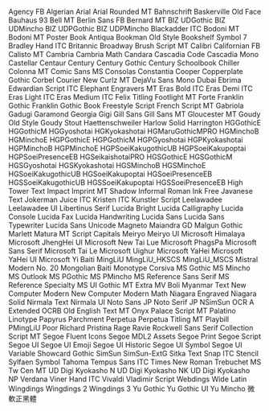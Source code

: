 <!-- Windows（デスクトップパソコン）で使えるフォント -->

Agency FB
Algerian
Arial
Arial Rounded MT
Bahnschrift
Baskerville Old Face
Bauhaus 93
Bell MT
Berlin Sans FB
Bernard MT
BIZ UDGothic
BIZ UDMincho
BIZ UDPGothic
BIZ UDPMincho
Blackadder ITC
Bodoni MT
Bodoni MT Poster
Book Antiqua
Bookman Old Style
Bookshelf Symbol 7
Bradley Hand ITC
Britannic
Broadway
Brush Script MT
Calibri
Californian FB
Calisto MT
Cambria
Cambria Math
Candara
Cascadia Code
Cascadia Mono
Castellar
Centaur
Century
Century Gothic
Century Schoolbook
Chiller
Colonna MT
Comic Sans MS
Consolas
Constantia
Cooper
Copperplate Gothic
Corbel
Courier New
Curlz MT
DejaVu Sans Mono
Dubai
Ebrima
Edwardian Script ITC
Elephant
Engravers MT
Eras Bold ITC
Eras Demi ITC
Eras Light ITC
Eras Medium ITC
Felix Titling
Footlight MT
Forte
Franklin Gothic
Franklin Gothic Book
Freestyle Script
French Script MT
Gabriola
Gadugi
Garamond
Georgia
Gigi
Gill Sans
Gill Sans MT
Gloucester MT
Goudy Old Style
Goudy Stout
Haettenschweiler
Harlow Solid
Harrington
HGGothicE
HGGothicM
HGGyoshotai
HGKyokashotai
HGMaruGothicMPRO
HGMinchoB
HGMinchoE
HGPGothicE
HGPGothicM
HGPGyoshotai
HGPKyokashotai
HGPMinchoB
HGPMinchoE
HGPSoeiKakugothicUB
HGPSoeiKakupoptai
HGPSoeiPresenceEB
HGSeikaishotaiPRO
HGSGothicE
HGSGothicM
HGSGyoshotai
HGSKyokashotai
HGSMinchoB
HGSMinchoE
HGSoeiKakugothicUB
HGSoeiKakupoptai
HGSoeiPresenceEB
HGSSoeiKakugothicUB
HGSSoeiKakupoptai
HGSSoeiPresenceEB
High Tower Text
Impact
Imprint MT Shadow
Informal Roman
Ink Free
Javanese Text
Jokerman
Juice ITC
Kristen ITC
Kunstler Script
Leelawadee
Leelawadee UI
Libertinus Serif
Lucida Bright
Lucida Calligraphy
Lucida Console
Lucida Fax
Lucida Handwriting
Lucida Sans
Lucida Sans Typewriter
Lucida Sans Unicode
Magneto
Maiandra GD
Malgun Gothic
Marlett
Matura MT Script Capitals
Meiryo
Meiryo UI
Microsoft Himalaya
Microsoft JhengHei UI
Microsoft New Tai Lue
Microsoft PhagsPa
Microsoft Sans Serif
Microsoft Tai Le
Microsoft Uighur
Microsoft YaHei
Microsoft YaHei UI
Microsoft Yi Baiti
MingLiU
MingLiU_HKSCS
MingLiU_MSCS
Mistral
Modern No. 20
Mongolian Baiti
Monotype Corsiva
MS Gothic
MS Mincho
MS Outlook
MS PGothic
MS PMincho
MS Reference Sans Serif
MS Reference Specialty
MS UI Gothic
MT Extra
MV Boli
Myanmar Text
New Computer Modern
New Computer Modern Math
Niagara Engraved
Niagara Solid
Nirmala Text
Nirmala UI
Noto Sans JP
Noto Serif JP
NSimSun
OCR A Extended
OCRB
Old English Text MT
Onyx
Palace Script MT
Palatino Linotype
Papyrus
Parchment
Perpetua
Perpetua Titling MT
Playbill
PMingLiU
Poor Richard
Pristina
Rage
Ravie
Rockwell
Sans Serif Collection
Script MT
Segoe Fluent Icons
Segoe MDL2 Assets
Segoe Print
Segoe Script
Segoe UI
Segoe UI Emoji
Segoe UI Historic
Segoe UI Symbol
Segoe UI Variable
Showcard Gothic
SimSun
SimSun-ExtG
Sitka Text
Snap ITC
Stencil
Sylfaen
Symbol
Tahoma
Tempus Sans ITC
Times New Roman
Trebuchet MS
Tw Cen MT
UD Digi Kyokasho N
UD Digi Kyokasho NK
UD Digi Kyokasho NP
Verdana
Viner Hand ITC
Vivaldi
Vladimir Script
Webdings
Wide Latin
Wingdings
Wingdings 2
Wingdings 3
Yu Gothic
Yu Gothic UI
Yu Mincho
微軟正黑體